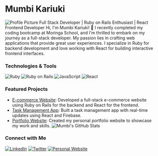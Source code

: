 # Mumbi Kariuki
![Profile Picture](link-to-your-profile-picture.png)
Full Stack Developer | Ruby on Rails Enthusiast | React Frontend Developer
Hi, I'm Mumbi Kariuki! 👋 I recently completed my coding bootcamp at Moringa School, and I'm thrilled to embark on my journey as a full-stack developer. My passion lies in crafting web applications that provide great user experiences. I specialize in Ruby for backend development and love working with React for building interactive frontend interfaces.

### Technologies & Tools

![Ruby](https://img.shields.io/badge/-Ruby-CC342D?style=flat&logo=ruby&logoColor=white)
![Ruby on Rails](https://img.shields.io/badge/-Ruby%20on%20Rails-CC0000?style=flat&logo=ruby-on-rails&logoColor=white)
![JavaScript](https://img.shields.io/badge/-JavaScript-F7DF1E?style=flat&logo=javascript&logoColor=black)
![React](https://img.shields.io/badge/-React-61DAFB?style=flat&logo=react&logoColor=black)

### Featured Projects

- [E-commerce Website](link-to-e-commerce-project): Developed a full-stack e-commerce website using Ruby on Rails for the backend and React for the frontend.
- [Task Management App](link-to-task-management-project): Built a task management app with real-time updates using React and Firebase.
- [Portfolio Website](link-to-portfolio-website): Created my personal portfolio website to showcase my work and skills.
![Mumbi's GitHub Stats](https://github-readme-stats.vercel.app/api?username=your-username&show_icons=true&count_private=true)

### Connect with Me

[![LinkedIn](https://img.shields.io/badge/-LinkedIn-0A66C2?style=flat&logo=linkedin&logoColor=white)](https://www.linkedin.com/in/mumbikariuki/)
[![Twitter](https://img.shields.io/badge/-Twitter-1DA1F2?style=flat&logo=twitter&logoColor=white)](https://twitter.com/yourusername)
[![Personal Website](https://img.shields.io/badge/-Portfolio-000000?style=flat&logo=github&logoColor=white)](https://www.yourwebsite.com)

